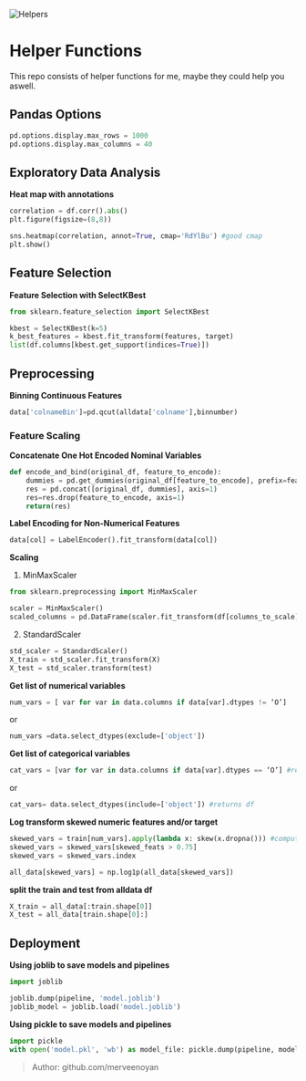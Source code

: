 ![Helpers](https://images-wixmp-ed30a86b8c4ca887773594c2.wixmp.com/f/05df8cc2-4413-4a7c-93c7-dbf7991b18a7/ddz9ebz-a8b8ba76-12be-44a6-b2e2-2e71a3da836c.png/v1/fill/w_1280,h_420,q_80,strp/helpers_new_by_markdownimgmn_ddz9ebz-fullview.jpg?token=eyJ0eXAiOiJKV1QiLCJhbGciOiJIUzI1NiJ9.eyJzdWIiOiJ1cm46YXBwOiIsImlzcyI6InVybjphcHA6Iiwib2JqIjpbW3siaGVpZ2h0IjoiPD00MjAiLCJwYXRoIjoiXC9mXC8wNWRmOGNjMi00NDEzLTRhN2MtOTNjNy1kYmY3OTkxYjE4YTdcL2RkejllYnotYThiOGJhNzYtMTJiZS00NGE2LWIyZTItMmU3MWEzZGE4MzZjLnBuZyIsIndpZHRoIjoiPD0xMjgwIn1dXSwiYXVkIjpbInVybjpzZXJ2aWNlOmltYWdlLm9wZXJhdGlvbnMiXX0.NuORQgZXDNMoX9_76S4aM3G9bl_HtdikntfLa9p3Pqk)

# Helper Functions

This repo consists of helper functions for me, maybe they could help you aswell.

## Pandas Options
```python
pd.options.display.max_rows = 1000
pd.options.display.max_columns = 40
``` 

## Exploratory Data Analysis  

**Heat map with annotations**  
```python
correlation = df.corr().abs()
plt.figure(figsize=(8,8))

sns.heatmap(correlation, annot=True, cmap='RdYlBu') #good cmap
plt.show()
```

## Feature Selection  
**Feature Selection with SelectKBest**  
```python
from sklearn.feature_selection import SelectKBest

kbest = SelectKBest(k=5)
k_best_features = kbest.fit_transform(features, target)
list(df.columns[kbest.get_support(indices=True)])
```

## Preprocessing  

**Binning Continuous Features**  
```python
data['colnameBin']=pd.qcut(alldata['colname'],binnumber)
```

### Feature Scaling   

**Concatenate One Hot Encoded Nominal Variables**   
```python
def encode_and_bind(original_df, feature_to_encode):
    dummies = pd.get_dummies(original_df[feature_to_encode], prefix=feature_to_encode)
    res = pd.concat([original_df, dummies], axis=1)
    res=res.drop(feature_to_encode, axis=1)
    return(res)  
```

**Label Encoding for Non-Numerical Features**   
```python
data[col] = LabelEncoder().fit_transform(data[col])
 ```
 
**Scaling**
1. MinMaxScaler
```python
from sklearn.preprocessing import MinMaxScaler

scaler = MinMaxScaler()
scaled_columns = pd.DataFrame(scaler.fit_transform(df[columns_to_scale]), columns=columns_to_scale)
```
2. StandardScaler
```python
std_scaler = StandardScaler()
X_train = std_scaler.fit_transform(X)
X_test = std_scaler.transform(test)
```

**Get list of numerical variables**
```python
num_vars = [ var for var in data.columns if data[var].dtypes != ‘O’]
```
or 

```python
num_vars =data.select_dtypes(exclude=['object'])
```

**Get list of categorical variables**
```python
cat_vars = [var for var in data.columns if data[var].dtypes == ‘O’] #returns col names
```
or

```python
cat_vars= data.select_dtypes(include=['object']) #returns df
```

**Log transform skewed numeric features and/or target**
```python
skewed_vars = train[num_vars].apply(lambda x: skew(x.dropna())) #compute skewness
skewed_vars = skewed_vars[skewed_feats > 0.75]
skewed_vars = skewed_vars.index

all_data[skewed_vars] = np.log1p(all_data[skewed_vars])
```

**split the train and test from alldata df**
```python
X_train = all_data[:train.shape[0]]
X_test = all_data[train.shape[0]:]
```

## Deployment
**Using joblib to save models and pipelines**
```python
import joblib

joblib.dump(pipeline, 'model.joblib')
joblib_model = joblib.load('model.joblib')
```

**Using pickle to save models and pipelines**
```python
import pickle
with open('model.pkl', 'wb') as model_file: pickle.dump(pipeline, model_file)
```

> Author: github.com/merveenoyan



